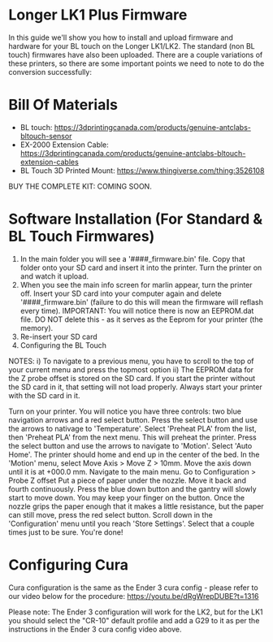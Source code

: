 # Longer LK1 Plus Firmware
 
In this guide we'll show you how to install and upload firmware and hardware for your BL touch on the Longer LK1/LK2. The standard (non BL touch) firmwares have also been uploaded. There are a couple variations of these printers, so there are some important points we need to note to do the conversion successfully:

# Bill Of Materials
- BL touch: https://3dprintingcanada.com/products/genuine-antclabs-bltouch-sensor
- EX-2000 Extension Cable: https://3dprintingcanada.com/products/genuine-antclabs-bltouch-extension-cables
- BL Touch 3D Printed Mount: https://www.thingiverse.com/thing:3526108

BUY THE COMPLETE KIT: COMING SOON.

# Software Installation (For Standard & BL Touch Firmwares)

1) In the main folder you will see a '####_firmware.bin' file. Copy that folder onto your SD card and insert it into the printer. Turn the printer on and watch it upload.
2) When you see the main info screen for marlin appear, turn the printer off. Insert your SD card into your computer again and delete '####_firmware.bin' (failure to do this will mean the firmware will reflash every time). IMPORTANT: You will notice there is now an EEPROM.dat file. DO NOT delete this - as it serves as the Eeprom for your printer (the memory).
3) Re-insert your SD card
4) Configuring the BL Touch

NOTES: 
i) To navigate to a previous menu, you have to scroll to the top of your current menu and press the topmost option 
ii) The EEPROM data for the Z probe offset is stored on the SD card. If you start the printer without the SD card in it, that setting will not load properly. Always start your printer with the SD card in it.

Turn on your printer. You will notice you have three controls: two blue navigation arrows and a red select button.
Press the select button and use the arrows to nativage to 'Temperature'.
Select 'Preheat PLA' from the list, then 'Preheat PLA' from the next menu. This will preheat the printer.
Press the select button and use the arrows to navigate to 'Motion'.
Select 'Auto Home'. The printer should home and end up in the center of the bed.
In the 'Motion' menu, select Move Axis > Move Z > 10mm. Move the axis down until it is at +000.0 mm.
Navigate to the main menu. Go to Configuration > Probe Z offset
Put a piece of paper under the nozzle. Move it back and fourth continuously. Press the blue down button and the gantry will slowly start to move down. You may keep your finger on the button.
Once the nozzle grips the paper enough that it makes a little resistance, but the paper can still move, press the red select button. Scroll down in the 'Configuration' menu until you reach 'Store Settings'. Select that a couple times just to be sure. You're done!

# Configuring Cura
Cura configuration is the same as the Ender 3 cura config - please refer to our video below for the procedure: https://youtu.be/dRgWrepDUBE?t=1316

Please note: The Ender 3 configuration will work for the LK2, but for the LK1 you should select the "CR-10" default profile and add a G29 to it as per the instructions in the Ender 3 cura config video above.
